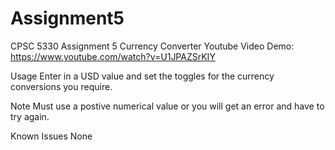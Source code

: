 # Assignment5

CPSC 5330 Assignment 5 Currency Converter
Youtube Video Demo: https://www.youtube.com/watch?v=U1JPAZSrKIY

Usage
Enter in a USD value and set the toggles for the currency conversions you require.

Note
Must use a postive numerical value or you will get an error and have to try again.

Known Issues
None
